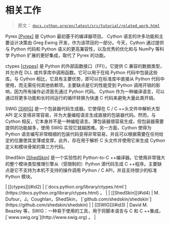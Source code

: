 # 相关工作

> 原文： [`docs.cython.org/en/latest/src/tutorial/related_work.html`](http://docs.cython.org/en/latest/src/tutorial/related_work.html)

Pyrex [[Pyrex]](../quickstart/overview.html#pyrex) 是 Cython 最初基于的编译器项目。 Cython 语言的许多功能和主要设计决策由 Greg Ewing 开发，作为该项目的一部分。今天，Cython 通过提供与 Python 代码和 Python 语义的更高兼容性，以及优秀的优化和与 NumPy 等科学 Python 扩展的更好集成，取代了 Pyrex 的功能。

ctypes [[ctypes]](#ctypes) 是 Python 的外部函数接口（FFI）。它提供 C 兼容的数据类型，并允许在 DLL 或共享库中调用函数。它可以用于在纯 Python 代码中包装这些库。与 Cython 相比，它具有主要优势，即可以在标准库中直接从 Python 代码中使用，而无需任何其他依赖项。主要缺点是它的性能受到 Python 调用开销的影响，因为所有操作必须首先通过 Python 代码。 Cython 作为一种编译语言，可以通过将更多功能和长时间运行的循环转换为快速 C 代码来避免大量此类开销。

SWIG [[SWIG]](#swig) 是一个包装器代码生成器。它使得在 C / C ++头文件中解析大型 API 定义变得非常容易，并为大量编程语言生成直接的包装器代码。然而，与 Cython 相反，它本身并不是一种编程语言。薄包装器很容易生成，但包装器需要提供的功能越多，使用 SWIG 实现它就越困难。另一方面，Cython 使得为 Python 语言编写非常精细的包装代码变得非常容易，并且可以根据需要在任何给定的位置使其变薄或变厚。此外，存在用于解析 C 头文件并使用它来生成 Cython 定义和模块骨架的第三方代码。

ShedSkin [[ShedSkin]](#shedskin) 是一个实验性的 Python-to-C ++编译器。它使用非常强大的整个模块类型推理引擎从（受限制的）Python 源代码生成 C ++程序。主要缺点是它不支持为本机不支持的操作调用 Python / C API，并且支持很少的标准 Python 模块。

<colgroup><col class="label"><col></colgroup>
| [[ctypes]](#id2) | [`docs.python.org/library/ctypes.html`](https://docs.python.org/library/ctypes.html) 。 |

<colgroup><col class="label"><col></colgroup>
| [[ShedSkin]](#id4) | M. Dufour，J。Coughlan，ShedSkin， [`github.com/shedskin/shedskin`](https://github.com/shedskin/shedskin) |

<colgroup><col class="label"><col></colgroup>
| [[SWIG]](#id3) | David M. Beazley 等，SWIG：一种易于使用的工具，用于将脚本语言与 C 和 C ++集成， [`www.swig.org`](http://www.swig.org) 。 |